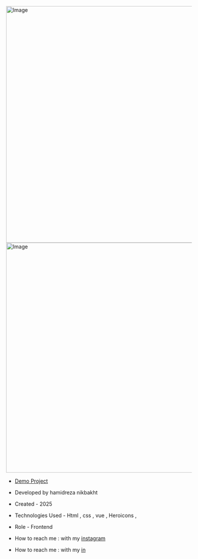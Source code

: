 <img width="1357" height="640" alt="Image" src="https://github.com/user-attachments/assets/61c47680-de43-4add-8293-d6af7e2c787e" />

<img width="1366" height="622" alt="Image" src="https://github.com/user-attachments/assets/49430c27-5c9d-470f-bc36-09d3da0160c6" />

- [Demo Project](https://vue-project-ten-sigma.vercel.app/)

- Developed by hamidreza nikbakht

- Created - 2025

- Technologies Used - Html , css , vue , Heroicons , 

- Role - Frontend

- How to reach me : with my [instagram](https://www.instagram.com/hamidrezanikbakht?igsh=dTRxeTdudDRpbmc0)
- How to reach me : with my [in](https://www.linkedin.com/in/hamidreza-nikbakht-787164334)
